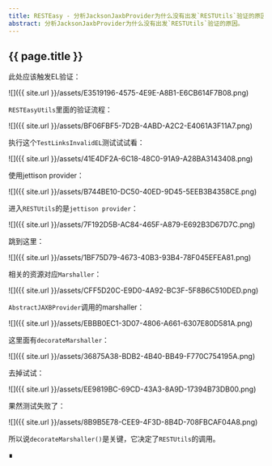 ```yaml
---
title: RESTEasy - 分析JacksonJaxbProvider为什么没有出发`RESTUtils`验证的原因。
abstract: 分析JacksonJaxbProvider为什么没有出发`RESTUtils`验证的原因。
---
```


## {{ page.title }}

此处应该触发EL验证：

![]({{ site.url }}/assets/E3519196-4575-4E9E-A8B1-E6CB614F7B08.png)

`RESTEasyUtils`里面的验证流程：

![]({{ site.url }}/assets/BF06FBF5-7D2B-4ABD-A2C2-E4061A3F11A7.png)

执行这个`TestLinksInvalidEL`测试试试看：

![]({{ site.url }}/assets/41E4DF2A-6C18-48C0-91A9-A28BA3143408.png)

使用jettison provider：

![]({{ site.url }}/assets/B744BE10-DC50-40ED-9D45-5EEB3B4358CE.png)

进入`RESTUtils`的是`jettison provider`：

![]({{ site.url }}/assets/7F192D5B-AC84-465F-A879-E692B3D67D7C.png)

跳到这里：

![]({{ site.url }}/assets/1BF75D79-4673-40B3-93B4-78F045EFEA81.png)

相关的资源对应`Marshaller`：

![]({{ site.url }}/assets/CFF5D20C-E9D0-4A92-BC3F-5F8B6C510DED.png)

`AbstractJAXBProvider`调用的marshaller：

![]({{ site.url }}/assets/EBBB0EC1-3D07-4806-A661-6307E80D581A.png)

这里面有`decorateMarshaller`：

![]({{ site.url }}/assets/36875A38-BDB2-4B40-BB49-F770C754195A.png)

去掉试试：

![]({{ site.url }}/assets/EE9819BC-69CD-43A3-8A9D-17394B73DB00.png)

果然测试失败了：

![]({{ site.url }}/assets/8B9B5E78-CEE9-4F3D-8B4D-708FBCAF04A8.png)

所以说`decorateMarshaller()`是关键，它决定了`RESTUtils`的调用。

∎








